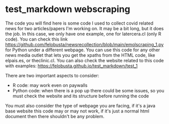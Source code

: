 # test_markdown webscraping

The code you will find here is some code I used to collect covid related news for two articles/papers I'm working on. It may be a bit long, but it does the job. In this case, we only have one example, one for latercera.cl (only R code). You can check this link https://github.com/felobusta/newsrecollection/blob/main/emolscraping_1.py for Python under a different webpage. You can use this code for any other news media outlet that lets you get the xpaths from the HTML code, like elpais.es, or theclinic.cl. You can also check the website related to this code with examples: https://felobusta.github.io/test_markdown/test_1

There are two important aspects to consider:

- R code: may work even on paywalls
- Python code: when there is a pop up there could be some issues, so you must check the website and its structure before running the code

You must also consider the type of webpage you are facing, if it's a java base website this code may or may not work, if it's just a normal html document then there shouldn't be any problem.
